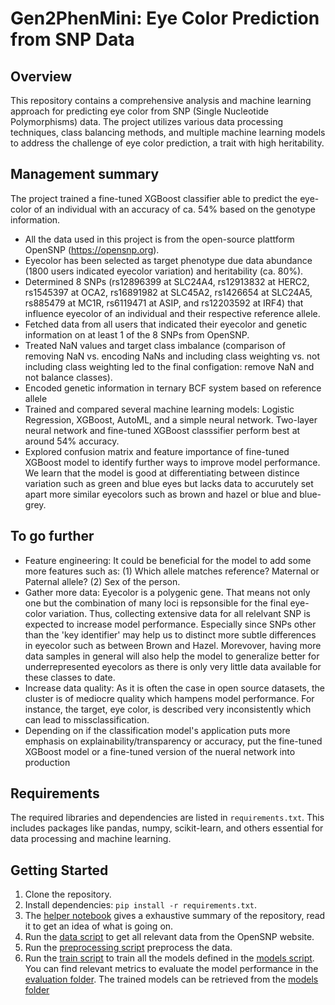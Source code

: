 # Gen2PhenMini: Eye Color Prediction from SNP Data

## Overview
This repository contains a comprehensive analysis and machine learning approach for predicting eye color from SNP (Single Nucleotide Polymorphisms) data. The project utilizes various data processing techniques, class balancing methods, and multiple machine learning models to address the challenge of eye color prediction, a trait with high heritability.

## Management summary
The project trained a fine-tuned XGBoost classifier able to predict the eye-color of an individual with an accuracy of ca. 54% based on the genotype information. 
- All the data used in this project is from the open-source plattform OpenSNP (https://opensnp.org).
- Eyecolor has been selected as target phenotype due data abundance (1800 users indicated eyecolor variation) and heritability (ca. 80%).
- Determined 8 SNPs (rs12896399 at SLC24A4, rs12913832 at HERC2, rs1545397 at OCA2, rs16891982 at SLC45A2, rs1426654 at SLC24A5, rs885479 at MC1R, rs6119471 at ASIP, and rs12203592 at IRF4) that influence eyecolor of an individual and their respective reference allele.
- Fetched data from all users that indicated their eyecolor and genetic information on at least 1 of the 8 SNPs from OpenSNP.
- Treated NaN values and target class imbalance (comparison of removing NaN vs. encoding NaNs and including class weighting vs. not including class weighting led to the final configation: remove NaN and not balance classes).
- Encoded genetic information in ternary BCF system based on reference allele
- Trained and compared several machine learning models: Logistic Regression, XGBoost, AutoML, and a simple neural network. Two-layer neural network and fine-tuned XGBoost classsifier perform best at around 54% accuracy.
- Explored confusion matrix and feature importance of fine-tuned XGBoost model to identify further ways to improve model performance. We learn that the model is good at differentiating between distince variation such as green and blue eyes but lacks data to accurutely set apart more similar eyecolors such as brown and hazel or blue and blue-grey.

## To go further
- Feature engineering: It could be beneficial for the model to add some more features such as: (1) Which allele matches reference? Maternal or Paternal allele? (2) Sex of the person.
- Gather more data: Eyecolor is a polygenic gene. That means not only one but the combination of many loci is repsonsible for the final eye-color variation. Thus, collecting extensive data for all relelvant SNP is expected to increase model performance. Especially since SNPs other than the 'key identifier' may help us to distinct more subtle differences in eyecolor such as between Brown and Hazel. Morevover, having more data samples in general will also help the model to generalize better for underrepresented eyecolors as there is only very little data available for these classes to date.
- Increase data quality: As it is often the case in open source datasets, the cluster is of mediocre quality which hampens model performance. For instance, the target, eye color, is described very inconsistently which can lead to missclassification.
- Depending on if the classification model's application puts more emphasis on explainability/transparency or accuracy, put the fine-tuned XGBoost model or a fine-tuned version of the nueral network into production

## Requirements
The required libraries and dependencies are listed in `requirements.txt`. This includes packages like pandas, numpy, scikit-learn, and others essential for data processing and machine learning.

## Getting Started
1. Clone the repository.
2. Install dependencies: `pip install -r requirements.txt`.
3. The [helper notebook](https://github.com/ChrisTho23/Gen2PhenMini/blob/main/src/helper.ipynb) gives a exhaustive summary of the repository, read it to get an idea of what is going on.
4. Run the [data script](https://github.com/ChrisTho23/Gen2PhenMini/blob/main/src/data.py) to get all relevant data from the OpenSNP website.
5. Run the [preprocessing script](https://github.com/ChrisTho23/Gen2PhenMini/blob/main/src/preprocessing.py) preprocess the data.
6. Run the [train script](https://github.com/ChrisTho23/Gen2PhenMini/blob/main/src/train.py) to train all the models defined in the [models script](https://github.com/ChrisTho23/Gen2PhenMini/blob/main/src/models.py). You can find relevant metrics to evaluate the model performance in the [evaluation folder](https://github.com/ChrisTho23/Gen2PhenMini/blob/main/evaluation). The trained models can be retrieved from the [models folder](https://github.com/ChrisTho23/Gen2PhenMini/blob/main/models)